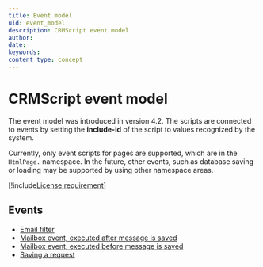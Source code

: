 ```yaml
---
title: Event model
uid: event_model
description: CRMScript event model
author:
date:
keywords:
content_type: concept
---
```


# CRMScript event model

The event model was introduced in version 4.2. The scripts are connected to events by setting the **include-id** of the script to values recognized by the system.

Currently, only event scripts for pages are supported, which are in the `HtmlPage.` namespace. In the future, other events, such as database saving or loading may be supported by using other namespace areas.

[!include[License requirement](../../includes/req-dev-tools.md)]

## Events

* [Email filter][1]
* [Mailbox event, executed after message is saved][3]
* [Mailbox event, executed before message is saved][2]
* [Saving a request][4]

<!-- Referenced links -->
[1]: email-filter.md
[2]: mailbox-before-save.md
[3]: mailbox-after-save.md
[4]: saving-a-request.md
